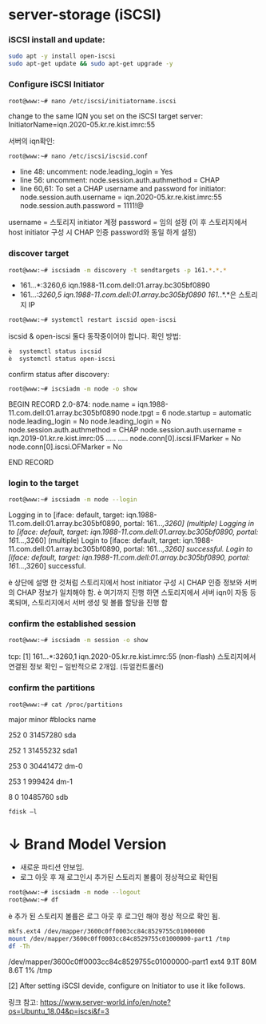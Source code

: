 # server-storage (iSCSI)

### iSCSI install and update:
```sh
sudo apt -y install open-iscsi
sudo apt-get update && sudo apt-get upgrade -y
```
### Configure iSCSI Initiator
 
```sh
root@www:~# nano /etc/iscsi/initiatorname.iscsi
```
change to the same IQN you set on the iSCSI target server:
InitiatorName=iqn.2020-05.kr.re.kist.imrc:55

서버의 iqn확인:
```sh
root@www:~# nano /etc/iscsi/iscsid.conf
```
- line 48: uncomment: node.leading_login = Yes
- line 56: uncomment: node.session.auth.authmethod = CHAP
- line 60,61: To set a CHAP username and password for initiator:
node.session.auth.username = iqn.2020-05.kr.re.kist.imrc:55
node.session.auth.password = 1111!@

username = 스토리지 initiator 계정
password = 임의 설정 (이 후 스토리지에서 host initiator 구성 시 CHAP 인증 password와 동일 하게 설정)

### discover target
```sh
root@www:~# iscsiadm -m discovery -t sendtargets -p 161.*.*.*
```
- 161.*.*.*:3260,6 iqn.1988-11.com.dell:01.array.bc305bf0890
- 161.*.*.*:3260,5 iqn.1988-11.com.dell:01.array.bc305bf0890
161.*.*.*은 스토리지 IP
```sh
root@www:~# systemctl restart iscsid open-iscsi
```
iscsid & open-iscsi 둘다 동작중이어야 합니다. 
확인 방법:
```sh
è  systemctl status iscsid
è  systemctl status open-iscsi
```

confirm status after discovery:
```sh
root@www:~# iscsiadm -m node -o show
```
BEGIN RECORD 2.0-874:
node.name = iqn.1988-11.com.dell:01.array.bc305bf0890
node.tpgt = 6
node.startup = automatic
node.leading_login = No
node.leading_login = No
node.session.auth.authmethod = CHAP
node.session.auth.username = iqn.2019-01.kr.re.kist.imrc:05
.....
.....
node.conn[0].iscsi.IFMarker = No
node.conn[0].iscsi.OFMarker = No

END RECORD

### login to the target
```sh
root@www:~# iscsiadm -m node --login
```
Logging in to [iface: default, target: iqn.1988-11.com.dell:01.array.bc305bf0890, portal: 161.*.*.*,3260] (multiple)
Logging in to [iface: default, target: iqn.1988-11.com.dell:01.array.bc305bf0890, portal: 161.*.*.*,3260] (multiple)
Login to [iface: default, target: iqn.1988-11.com.dell:01.array.bc305bf0890, portal: 161.*.*.*,3260] successful.
Login to [iface: default, target: iqn.1988-11.com.dell:01.array.bc305bf0890, portal: 161.*.*.*,3260] successful.

è  상단에 설명 한 것처럼 스토리지에서 host initiator 구성 시 CHAP 인증 정보와 서버의 CHAP 정보가 일치해야 함.
è  여기까지 진행 하면 스토리지에서 서버 iqn이 자동 등록되며, 스토리지에서 서버 생성 및 볼륨 할당을 진행 함

### confirm the established session
```sh
root@www:~# iscsiadm -m session -o show
```
 tcp: [1] 161.*.*.*:3260,1 iqn.2020-05.kr.re.kist.imrc:55 (non-flash)
스토리지에서 연결된 정보 확인 – 일반적으로 2개임. (듀얼컨트롤러)
 
### confirm the partitions
```sh
root@www:~# cat /proc/partitions
```
major minor  #blocks  name

252        0   31457280 sda

252        1   31455232 sda1

253        0   30441472 dm-0

253        1     999424 dm-1

   8        0   10485760 sdb

```sh
fdisk –l
```
#	↓ Brand	Model	Version	
- 새로운 파티션 안보임.
- 로그 아웃 후 재 로그인시 추가된 스토리지 볼륨이 정상적으로 확인됨

```sh
root@www:~# iscsiadm -m node --logout
root@www:~# df 
```

è  추가 된 스토리지 볼륨은 로그 아웃 후 로그인 해야 정상 적으로 확인 됨.

```sh
mkfs.ext4 /dev/mapper/3600c0ff0003cc84c8529755c01000000
mount /dev/mapper/3600c0ff0003cc84c8529755c01000000-part1 /tmp
df -Th
```
/dev/mapper/3600c0ff0003cc84c8529755c01000000-part1 ext4      9.1T   80M  8.6T   1% /tmp

[2] After setting iSCSI devide, configure on Initiator to use it like follows.

링크 참고:
https://www.server-world.info/en/note?os=Ubuntu_18.04&p=iscsi&f=3
